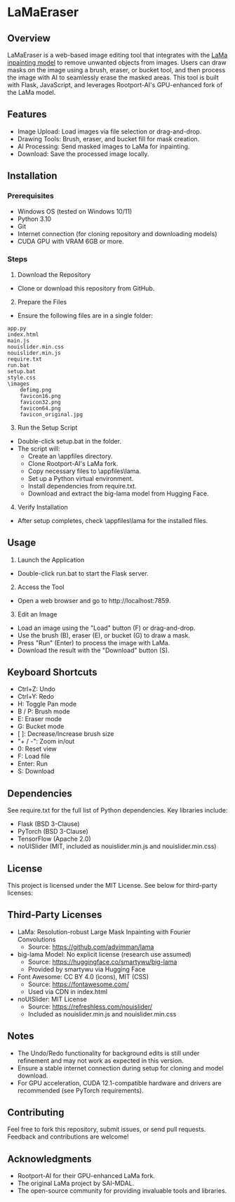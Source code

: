# LaMaEraser

## Overview
LaMaEraser is a web-based image editing tool that integrates with the [LaMa inpainting model](https://github.com/advimman/lama) to remove unwanted objects from images. Users can draw masks on the image using a brush, eraser, or bucket tool, and then process the image with AI to seamlessly erase the masked areas. This tool is built with Flask, JavaScript, and leverages Rootport-AI's GPU-enhanced fork of the LaMa model.

## Features
- Image Upload: Load images via file selection or drag-and-drop.  
- Drawing Tools: Brush, eraser, and bucket fill for mask creation.   
- AI Processing: Send masked images to LaMa for inpainting.
- Download: Save the processed image locally.

## Installation
### Prerequisites
- Windows OS (tested on Windows 10/11)
- Python 3.10
- Git
- Internet connection (for cloning repository and downloading models)
- CUDA GPU with VRAM 6GB or more.

### Steps
1. Download the Repository   
- Clone or download this repository from GitHub.  
2. Prepare the Files  
- Ensure the following files are in a single folder:  
```
app.py
index.html
main.js
nouislider.min.css
nouislider.min.js
require.txt
run.bat
setup.bat
style.css
\images
    defimg.png
    favicon16.png
    favicon32.png
    favicon64.png
    favicon_original.jpg
```
3. Run the Setup Script  
- Double-click setup.bat in the folder.  
- The script will:  
   - Create an \appfiles directory.  
   - Clone Rootport-AI's LaMa fork.
   - Copy necessary files to \appfiles\lama.
   - Set up a Python virtual environment.
   - Install dependencies from require.txt.
   - Download and extract the big-lama model from Hugging Face.
4. Verify Installation
- After setup completes, check \appfiles\lama for the installed files.  

## Usage
1. Launch the Application  
- Double-click run.bat to start the Flask server.
2. Access the Tool  
- Open a web browser and go to http://localhost:7859.  
3. Edit an Image  
- Load an image using the "Load" button (F) or drag-and-drop.  
- Use the brush (B), eraser (E), or bucket (G) to draw a mask.  
- Press "Run" (Enter) to process the image with LaMa.  
- Download the result with the "Download" button (S).  

## Keyboard Shortcuts  
- Ctrl+Z: Undo
- Ctrl+Y: Redo  
- H: Toggle Pan mode  
- B / P: Brush mode  
- E: Eraser mode  
- G: Bucket mode  
- [ ]: Decrease/Increase brush size  
- "+ / -": Zoom in/out  
- 0: Reset view  
- F: Load file  
- Enter: Run  
- S: Download  

## Dependencies
See require.txt for the full list of Python dependencies. Key libraries include:  
- Flask (BSD 3-Clause)  
- PyTorch (BSD 3-Clause)  
- TensorFlow (Apache 2.0)  
- noUISlider (MIT, included as nouislider.min.js and nouislider.min.css)  

## License  
This project is licensed under the MIT License. See below for third-party licenses:  

## Third-Party Licenses  
- LaMa: Resolution-robust Large Mask Inpainting with Fourier Convolutions  
    - Source: https://github.com/advimman/lama  
- big-lama Model: No explicit license (research use assumed)  
    - Source: https://huggingface.co/smartywu/big-lama  
    - Provided by smartywu via Hugging Face  
- Font Awesome: CC BY 4.0 (icons), MIT (CSS)  
    - Source: https://fontawesome.com/  
    - Used via CDN in index.html  
- noUISlider: MIT License  
    - Source: https://refreshless.com/nouislider/  
    - Included as nouislider.min.js and nouislider.min.css  

## Notes
- The Undo/Redo functionality for background edits is still under refinement and may not work as expected in this version.  
- Ensure a stable internet connection during setup for cloning and model download.  
- For GPU acceleration, CUDA 12.1-compatible hardware and drivers are recommended (see PyTorch requirements).  

## Contributing  
Feel free to fork this repository, submit issues, or send pull requests. Feedback and contributions are welcome!  

## Acknowledgments  
- Rootport-AI for their GPU-enhanced LaMa fork.  
- The original LaMa project by SAI-MDAL.  
- The open-source community for providing invaluable tools and libraries.  